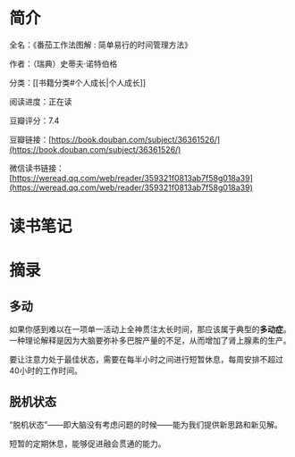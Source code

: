 # 简介

全名：《番茄工作法图解 : 简单易行的时间管理方法》

作者：（瑞典）史蒂夫·诺特伯格

分类：[[书籍分类#个人成长|个人成长]]

阅读进度：正在读

豆瓣评分：7.4

豆瓣链接：[https://book.douban.com/subject/36361526/](https://book.douban.com/subject/36361526/)

微信读书链接：[https://weread.qq.com/web/reader/359321f0813ab7f58g018a39](https://weread.qq.com/web/reader/359321f0813ab7f58g018a39)

# 读书笔记



# 摘录

## 多动

如果你感到难以在一项单一活动上全神贯注太长时间，那应该属于典型的**多动症**。一种理论解释是因为大脑要弥补多巴胺产量的不足，从而增加了肾上腺素的生产。

要让注意力处于最佳状态，需要在每半小时之间进行短暂休息，每周安排不超过40小时的工作时间。

## 脱机状态

“脱机状态”——即大脑没有考虑问题的时候——能为我们提供新思路和新见解。

短暂的定期休息，能够促进融会贯通的能力。
